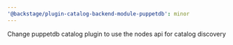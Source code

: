 ```yaml
---
'@backstage/plugin-catalog-backend-module-puppetdb': minor
---
```


Change puppetdb catalog plugin to use the nodes api for catalog discovery
